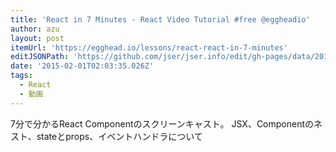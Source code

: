 ```yaml
---
title: 'React in 7 Minutes - React Video Tutorial #free @eggheadio'
author: azu
layout: post
itemUrl: 'https://egghead.io/lessons/react-react-in-7-minutes'
editJSONPath: 'https://github.com/jser/jser.info/edit/gh-pages/data/2015/02/index.json'
date: '2015-02-01T02:03:35.026Z'
tags:
  - React
  - 動画
---
```

7分で分かるReact Componentのスクリーンキャスト。
JSX、Componentのネスト、stateとprops、イベントハンドラについて
